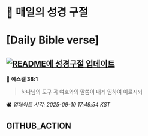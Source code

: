 # 🙏 매일의 성경 구절
# [Daily Bible verse]
## [![README에 성경구절 업데이트](https://github.com/DONGSUKA/first_test/actions/workflows/update-readme-bible.yml/badge.svg)](https://github.com/DONGSUKA/first_test/actions/workflows/update-readme-bible.yml)
<!-- START_BIBLE_VERSE -->
📖 **에스겔 38:1**
> 하나님의 도구 곡 여호와의 말씀이 내게 임하여 이르시되

🕊️ _업데이트 시각: 2025-09-10 17:49:54 KST_
  <!-- END_BIBLE_VERSE -->
## GITHUB_ACTION
